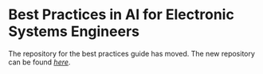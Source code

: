 # Best Practices in AI for Electronic Systems Engineers

The repository for the best practices guide has moved. The new repository can be
found [*here*](https://github.com/TechWorksHub/best-practice-guide).